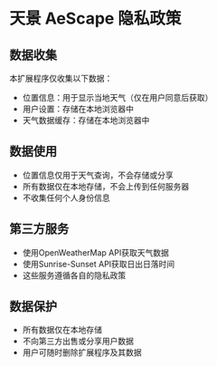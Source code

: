 # 天景 AeScape 隐私政策

## 数据收集
本扩展程序仅收集以下数据：
- 位置信息：用于显示当地天气（仅在用户同意后获取）
- 用户设置：存储在本地浏览器中
- 天气数据缓存：存储在本地浏览器中

## 数据使用
- 位置信息仅用于天气查询，不会存储或分享
- 所有数据仅在本地存储，不会上传到任何服务器
- 不收集任何个人身份信息

## 第三方服务
- 使用OpenWeatherMap API获取天气数据
- 使用Sunrise-Sunset API获取日出日落时间
- 这些服务遵循各自的隐私政策

## 数据保护
- 所有数据仅在本地存储
- 不向第三方出售或分享用户数据
- 用户可随时删除扩展程序及其数据